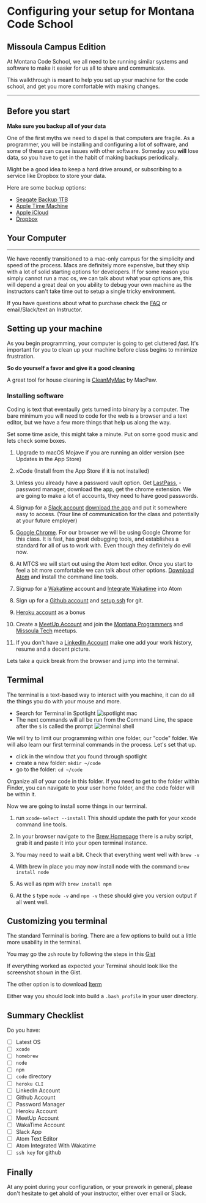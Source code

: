 # Configuring your setup for Montana Code School
## Missoula Campus Edition

At Montana Code School, we all need to be running similar systems and software to make it easier for us all to share and communicate.

This walkthrough is meant to help you set up your machine for the code school, and get you more comfortable with making changes.
*****

## Before you start

**Make sure you backup all of your data**

One of the first myths we need to dispel is that computers are fragile. As a programmer, you will be installing and configuring a lot of software, and some of these can cause issues with other software. Someday you **will** lose data, so you have to get in the habit of making backups periodically.

Might be a good idea to keep a hard drive around, or subscribing to a service like Dropbox to store your data.

Here are some backup options:

* [Seagate Backup 1TB](https://www.amazon.com/Seagate-Backup-Portable-External-STDR1000100/dp/B00H4XH5FY)
* [Apple Time Machine](https://support.apple.com/mac-backup/)
* [Apple iCloud](https://support.apple.com/mac-backup/)
* [Dropbox](https://www.dropbox.com/)

## Your Computer
****
We have recently transitioned to a mac-only campus for the simplicity and speed of the process. Macs are definitely more expensive, but they ship with a lot of solid starting options for developers.  If for some reason you simply cannot run a mac os, we can talk about what your options are, this will depend a great deal on you ability to debug your own machine as the instructors can't take time out to setup a single tricky environment. 

If you have questions about what to purchase check the [FAQ](./FAQ.md) or email/Slack/text an Instructor.

## Setting up your machine

As you begin programming, your computer is going to get cluttered *fast*. It's important for you to clean up your machine before class begins to minimize frustration.

**So do yourself a favor and give it a good cleaning**

A great tool for house cleaning is [CleanMyMac](https://macpaw.com/cleanmymac) by MacPaw.

### Installing software

Coding is text that eventaully gets turned into binary by a computer.  The bare minimum you will need to code for the web is a browser and a text editor, but we have a few more things that help us along the way.

Set some time aside, this might take a minute.  Put on some good music and lets check some boxes.

1. Upgrade to macOS Mojave if you are running an older version (see Updates in the App Store)

2. xCode (Install from the App Store if it is not installed)

4.  Unless you already have a password vault option. Get [LastPass](https://www.lastpass.com/), - password manager, download the app, get the chrome extension.  We are going to make a lot of accounts, they need to have good passwords.

2. Signup for a [Slack account](https://slack.com/) [download the app](https://slack.com/downloads/) and put it somewhere easy to access.  (Your line of communication for the class and potentially at your future employer)

1. [Google Chrome](https://www.google.com/chrome/browser/desktop/index.html). For our browser we will be using Google Chrome for this class. It is fast, has great debugging tools, and establishes a standard for all of us to work with.  Even though they definitely do evil now. 

2. At MTCS we will start out using the Atom text editor. Once you start to feel a bit more comfortable we can talk about other options. [Download Atom](https://atom.io/) and install the command line tools.

3. Signup for a [Wakatime](https://wakatime.com) account and [Integrate Wakatime](https://wakatime.com/atom) into Atom

6. Sign up for a [Github account](https://github.com/) and  [setup ssh](https://help.github.com/articles/adding-a-new-ssh-key-to-your-github-account/) for git.

7. [Heroku account](https://www.heroku.com/) as a bonus 

8. Create a [MeetUp Account](https://www.meetup.com/) and join the [Montana Programmers](https://www.meetup.com/Montana-Programmers/) and [Missoula Tech](https://www.meetup.com/Missoula-Tech/) meetups.

9. If you don't have a  [LinkedIn Account](http://linkedin.com) make one add your work history, resume and a decent picture.

Lets take a quick break from the browser and jump into the terminal.

## Termimal

The terminal is a text-based way to interact with you machine, it can do all the things you do with your mouse and more.

* Search for Terminal in  Spotlight
   ![spotlight mac](https://support.apple.com/library/APPLE/APPLECARE_ALLGEOS/Product_Help/en_US/PUBLIC_USERS/135122/S0071_SpotlightMenu.png)
* The next commands will all be run from the Command Line, the space after the `$` is called the prompt
   ![terminal shell](https://www.howtogeek.com/wp-content/uploads/2016/10/xansiweather-mac-terminal.png.pagespeed.gp+jp+jw+pj+ws+js+rj+rp+rw+ri+cp+md.ic.eKbZVGPsfl.png)

We will try to limit our programming within one folder, our "code" folder. We will also learn our first terminal commands in the process. Let's set that up.

* click in the window that you found through spotlight
* create a new folder: `mkdir ~/code`
* go to the folder: `cd ~/code`

Organize all of your code in this folder. If you need to get to the folder within Finder, you can navigate to your user home folder, and the code folder will be within it.

Now we are going to install some things in our terminal.

1. run `xcode-select --install` This should update the path for your xcode command line tools.

1. In your browser navigate to the [Brew Homepage](brew.sh) there is a ruby script, grab it and paste it into your open terminal instance.

2. You may need to wait a bit. Check that everything went well with `brew -v`

3. With brew in place you may now install node with the command `brew install node`

4. As well as npm with `brew install npm`

5. At the `$` type `node -v` and `npm -v` these should give you version output if all went well.

## Customizing you terminal

The standard Terminal is boring. There are a few options to build out a little more usability in the terminal.

You may go the `zsh` route by following the steps in this [Gist](https://gist.github.com/ZenLulz/c812f70fc86ebdbb189d9fb82f98197e)

If everything worked as expected your Terminal should look like the screenshot shown in the Gist.

The other option is to download [Iterm](https://www.iterm2.com/version3.html)

Either way you should look into build a `.bash_profile` in your user directory.

## Summary Checklist 

Do you have:

- [ ] Latest OS
- [ ] `xcode` 
- [ ] `homebrew`
- [ ] `node`
- [ ] `npm`
- [ ] `code` directory
- [ ] `heroku CLI`
- [ ] LinkedIn Account
- [ ] Github Account
- [ ] Password Manager
- [ ] Heroku Account
- [ ] MeetUp Account
- [ ] WakaTime Account
- [ ] Slack App
- [ ] Atom Text Editor
- [ ] Atom Integrated With Wakatime
- [ ] `ssh key` for github

## Finally

At any point during your configuration, or your prework in general, please don't hesitate to get ahold of your instructor, either over email or Slack.